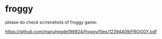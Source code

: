 # froggy
please do check scrrenshots of froggy game:

https://github.com/manuhegde198924/froggy/files/12394409/FROGGY.pdf
